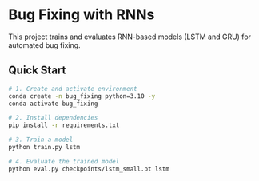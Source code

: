 # Bug Fixing with RNNs

This project trains and evaluates RNN-based models (LSTM and GRU) for automated bug fixing.

## Quick Start

```bash
# 1. Create and activate environment
conda create -n bug_fixing python=3.10 -y
conda activate bug_fixing

# 2. Install dependencies
pip install -r requirements.txt

# 3. Train a model
python train.py lstm

# 4. Evaluate the trained model
python eval.py checkpoints/lstm_small.pt lstm